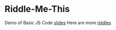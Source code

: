 # Riddle-Me-This
Demo of Basic JS Code
[slides](https://docs.google.com/presentation/d/1e_M32wXUWVlsTtICEZOvcFWkFBkebwB_DX9qNlrhaw0/edit?usp=sharing)
Here are more [riddles](https://drive.google.com/file/d/1C1BzgScJlSj3uwftb9ijreww1tVBaRzk/view?usp=sharing)
